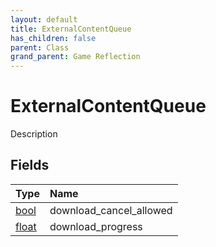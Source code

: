 ```yaml
---
layout: default
title: ExternalContentQueue
has_children: false
parent: Class
grand_parent: Game Reflection
---
```

# ExternalContentQueue
Description 

## Fields
| Type | Name |
|:-------------|:--------------|
| [bool](/game-reflection/components/bool.md) | download_cancel_allowed |
| [float](/game-reflection/components/float.md) | download_progress |
